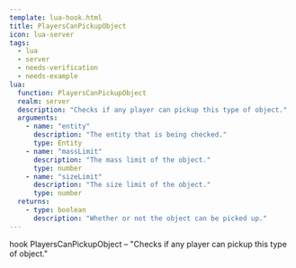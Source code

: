 ```yaml
---
template: lua-hook.html
title: PlayersCanPickupObject
icon: lua-server
tags:
  - lua
  - server
  - needs-verification
  - needs-example
lua:
  function: PlayersCanPickupObject
  realm: server
  description: "Checks if any player can pickup this type of object."
  arguments:
    - name: "entity"
      description: "The entity that is being checked."
      type: Entity
    - name: "massLimit"
      description: "The mass limit of the object."
      type: number
    - name: "sizeLimit"
      description: "The size limit of the object."
      type: number
  returns:
    - type: boolean
      description: "Whether or not the object can be picked up."
---
```


<div class="lua__search__keywords">
hook PlayersCanPickupObject &#x2013; "Checks if any player can pickup this type of object."
</div>
